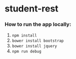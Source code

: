 # student-rest

### How to run the app locally:

1. `npm install`
2. `bower install bootstrap`
3. `bower install jquery` 
4. `npm run debug`

